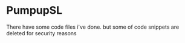 # PumpupSL


There have some code files i've done. but some of code snippets are deleted for security reasons
